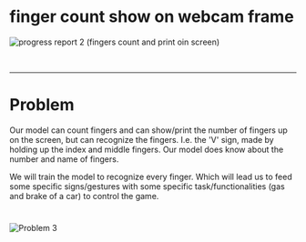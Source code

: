 # finger count show on webcam frame


![progress report 2 (fingers count and print oin screen)](https://user-images.githubusercontent.com/75518471/148032245-794a1fff-4c2a-4c81-9d0d-c375328b7ec1.gif)


<br>
<hr/>

# Problem 
Our model can count fingers and can show/print the number of fingers up on the screen, but can recognize the fingers. I.e. the 'V' sign, made by holding up the index and middle fingers. Our model does know about the number and name of fingers.

We will train the model to recognize every finger. Which will lead us to feed some specific signs/gestures with some specific task/functionalities (gas and brake of a car) to control the game.
<br>
#

![Problem 3](https://user-images.githubusercontent.com/75518471/148535750-60c7d567-879e-4703-833b-4120440d51bb.jpeg)
